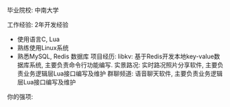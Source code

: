 毕业院校: 中南大学

工作经验:
  2年开发经验
  * 使用语言C, Lua
  * 熟练使用Linux系统
  * 熟悉MySQL, Redis 数据库
  项目经历:
    libkv: 基于Redis开发本地key-value数据库系统, 主要负责命令行功能编写.
    实景路况: 实时路况照片分享软件, 主要负责业务逻辑层Lua接口编写及维护
    群聊频道: 语音聊天软件, 主要负责业务逻辑层Lua接口编写及维护

你的强项:
